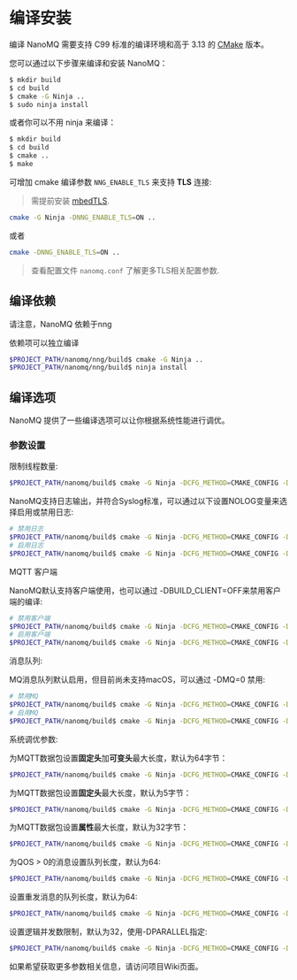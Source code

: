 # 编译安装

编译 NanoMQ 需要支持 C99 标准的编译环境和高于 3.13 的 [CMake](https://cmake.org/) 版本。

您可以通过以下步骤来编译和安装 NanoMQ：

```bash
$ mkdir build
$ cd build
$ cmake -G Ninja ..
$ sudo ninja install
```

或者你可以不用 ninja 来编译：

```bash
$ mkdir build 
$ cd build
$ cmake .. 
$ make
```

可增加 cmake 编译参数 `NNG_ENABLE_TLS` 来支持 **TLS** 连接:

>需提前安装 [mbedTLS](https://tls.mbed.org).

```bash
cmake -G Ninja -DNNG_ENABLE_TLS=ON ..
```

或者

```bash
cmake -DNNG_ENABLE_TLS=ON ..
```

> 查看配置文件 `nanomq.conf` 了解更多TLS相关配置参数.

## 编译依赖

请注意，NanoMQ 依赖于nng

依赖项可以独立编译

```bash
$PROJECT_PATH/nanomq/nng/build$ cmake -G Ninja ..
$PROJECT_PATH/nanomq/nng/build$ ninja install
```

## 编译选项

NanoMQ 提供了一些编译选项可以让你根据系统性能进行调优。

### 参数设置

限制线程数量:

```bash
$PROJECT_PATH/nanomq/build$ cmake -G Ninja -DCFG_METHOD=CMAKE_CONFIG -DNNG_RESOLV_CONCURRENCY=1                           														-DNNG_NUM_TASKQ_THREADS=5 -DNNG_MAX_TASKQ_THREADS=5 ..
```

NanoMQ支持日志输出，并符合Syslog标准，可以通过以下设置NOLOG变量来选择启用或禁用日志:

```bash
# 禁用日志
$PROJECT_PATH/nanomq/build$ cmake -G Ninja -DCFG_METHOD=CMAKE_CONFIG -DNOLOG=1  ..
# 启用日志
$PROJECT_PATH/nanomq/build$ cmake -G Ninja -DCFG_METHOD=CMAKE_CONFIG -DNOLOG=0  ..
```

MQTT 客户端

NanoMQ默认支持客户端使用，也可以通过 -DBUILD_CLIENT=OFF来禁用客户端的编译:

```bash
# 禁用客户端
$PROJECT_PATH/nanomq/build$ cmake -G Ninja -DCFG_METHOD=CMAKE_CONFIG -DBUILD_CLIENT=OFF ..
# 启用客户端
$PROJECT_PATH/nanomq/build$ cmake -G Ninja -DCFG_METHOD=CMAKE_CONFIG -DBUILD_CLIENT=ON ..
```

消息队列: 

MQ消息队列默认启用，但目前尚未支持macOS，可以通过 -DMQ=0 禁用:

```bash
# 禁用MQ
$PROJECT_PATH/nanomq/build$ cmake -G Ninja -DCFG_METHOD=CMAKE_CONFIG -DMQ=1  ..
# 启用MQ
$PROJECT_PATH/nanomq/build$ cmake -G Ninja -DCFG_METHOD=CMAKE_CONFIG -DMQ=0  ..
```

系统调优参数:

为MQTT数据包设置**固定头**加**可变头**最大长度，默认为64字节：

```bash
$PROJECT_PATH/nanomq/build$ cmake -G Ninja -DCFG_METHOD=CMAKE_CONFIG -DNANO_PACKET_SIZE={size} ..
```

为MQTT数据包设置**固定头**最大长度，默认为5字节：

```bash
$PROJECT_PATH/nanomq/build$ cmake -G Ninja -DCFG_METHOD=CMAKE_CONFIG -DNANO_HEADER_SIZE={size} ..
```

为MQTT数据包设置**属性**最大长度，默认为32字节：

```bash
$PROJECT_PATH/nanomq/build$ cmake -G Ninja -DCFG_METHOD=CMAKE_CONFIG -DNANO_PROPERTY_SIZE={size} ..
```

为QOS > 0的消息设置队列长度，默认为64: 

```bash
$PROJECT_PATH/nanomq/build$ cmake -G Ninja -DCFG_METHOD=CMAKE_CONFIG -DNANO_QOS_LEN={size} ..
```

设置重发消息的队列长度，默认为64:

```bash
$PROJECT_PATH/nanomq/build$ cmake -G Ninja -DCFG_METHOD=CMAKE_CONFIG -DNANO_MSQ_LEN={size} ..
```

设置逻辑并发数限制，默认为32，使用-DPARALLEL指定:

```bash
$PROJECT_PATH/nanomq/build$ cmake -G Ninja -DCFG_METHOD=CMAKE_CONFIG -DPARALLEL={parallel} ..
```

如果希望获取更多参数相关信息，请访问项目Wiki页面。
